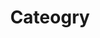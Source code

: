 ---
title : "Cateogry"
layout : categories
permalink : /categories/
author_profile : true
sidebar_main : true
--- 